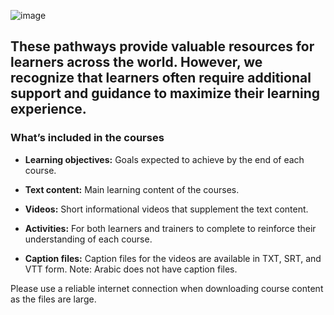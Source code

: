  ![image](https://github.com/microsoft/Microsoft365Training/assets/145597905/57461319-ba0b-426d-ac23-a35560cb0c03)


## These pathways provide valuable resources for learners across the world. However, we recognize that learners often require additional support and guidance to maximize their learning experience.​

### What’s included in the courses​

- **Learning objectives:** Goals expected to achieve by the end of each course. ​

- **Text content:** Main learning content of the courses. ​

- **Videos:** Short informational videos that supplement the text content. ​

- **Activities:** For both learners and trainers to complete to reinforce their understanding of each course.​

- **Caption files:** Caption files for the videos are available in TXT, SRT, and VTT form.  Note: Arabic does not have caption files.

Please use a reliable internet connection when downloading course content as the files are large.​
